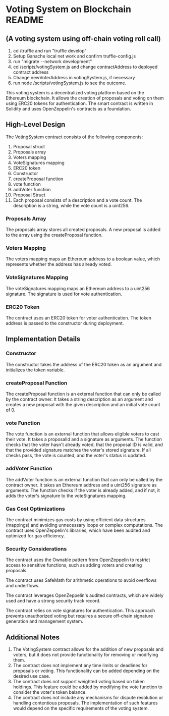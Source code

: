 # Voting System on Blockchain README
## (A voting system using off-chain voting roll call)

1. cd /truffle and run "truffle develop"
2. Setup Ganache local net work and confirm truffle-config.js
3. run "migrate --network development"
4. cd /scripts/votingSystem.js and change contractAddress to deployed contract address
4. Change newVoterAddress in votingSystem.js, if necessary
5. run node /scripts/votingSystem.js to see the outcome.

This voting system is a decentralized voting platform based on the Ethereum blockchain. It allows the creation of proposals and voting on them using ERC20 tokens for authentication. The smart contract is written in Solidity and uses OpenZeppelin's contracts as a foundation.

## High-Level Design
The VotingSystem contract consists of the following components:

1. Proposal struct
2. Proposals array
3. Voters mapping
4. VoteSignatures mapping
5. ERC20 token
6. Constructor
7. createProposal function
8. vote function
9. addVoter function
10. Proposal Struct
11. Each proposal consists of a description and a vote count. The description is a string, while the vote count is a uint256.

### Proposals Array
The proposals array stores all created proposals. A new proposal is added to the array using the createProposal function.

### Voters Mapping
The voters mapping maps an Ethereum address to a boolean value, which represents whether the address has already voted.

### VoteSignatures Mapping
The voteSignatures mapping maps an Ethereum address to a uint256 signature. The signature is used for vote authentication.

### ERC20 Token
The contract uses an ERC20 token for voter authentication. The token address is passed to the constructor during deployment.

## Implementation Details
###  Constructor
The constructor takes the address of the ERC20 token as an argument and initializes the token variable.

### createProposal Function
The createProposal function is an external function that can only be called by the contract owner. It takes a string description as an argument and creates a new proposal with the given description and an initial vote count of 0.

### vote Function
The vote function is an external function that allows eligible voters to cast their vote. It takes a proposalId and a signature as arguments. The function checks that the voter hasn't already voted, that the proposal ID is valid, and that the provided signature matches the voter's stored signature. If all checks pass, the vote is counted, and the voter's status is updated.

### addVoter Function
The addVoter function is an external function that can only be called by the contract owner. It takes an Ethereum address and a uint256 signature as arguments. The function checks if the voter is already added, and if not, it adds the voter's signature to the voteSignatures mapping.

### Gas Cost Optimizations
The contract minimizes gas costs by using efficient data structures (mappings) and avoiding unnecessary loops or complex computations. The contract uses OpenZeppelin's libraries, which have been audited and optimized for gas efficiency.

### Security Considerations
The contract uses the Ownable pattern from OpenZeppelin to restrict access to sensitive functions, such as adding voters and creating proposals.

The contract uses SafeMath for arithmetic operations to avoid overflows and underflows.

The contract leverages OpenZeppelin's audited contracts, which are widely used and have a strong security track record.

The contract relies on vote signatures for authentication. This approach prevents unauthorized voting but requires a secure off-chain signature generation and management system.

## Additional Notes
1. The VotingSystem contract allows for the addition of new proposals and voters, but it does not provide functionality for removing or modifying them.
2. The contract does not implement any time limits or deadlines for proposals or voting. This functionality can be added depending on the desired use case.
3. The contract does not support weighted voting based on token holdings. This feature could be added by modifying the vote function to consider the voter's token balance.
4. The contract does not include any mechanisms for dispute resolution or handling contentious proposals. The implementation of such features would depend on the specific requirements of the voting system.
